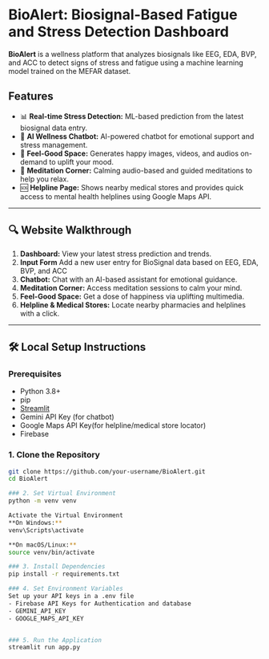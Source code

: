 # BioAlert: Biosignal-Based Fatigue and Stress Detection Dashboard

**BioAlert** is a wellness platform that analyzes biosignals like EEG, EDA, BVP, and ACC to detect signs of stress and fatigue using a machine learning model trained on the MEFAR dataset.
## Features

- 📊 **Real-time Stress Detection:** ML-based prediction from the latest biosignal data entry.
- 💬 **AI Wellness Chatbot:** AI-powered chatbot for emotional support and stress management.
- 🎈 **Feel-Good Space:** Generates happy images, videos, and audios on-demand to uplift your mood.
- 🧘 **Meditation Corner:** Calming audio-based and guided meditations to help you relax.
- 🆘 **Helpline Page:** Shows nearby medical stores and provides quick access to mental health helplines using Google Maps API.

---

## 🔍 Website Walkthrough

1. **Dashboard:** View your latest stress prediction and trends.
2. **Input Form** Add a new user entry for BioSignal data based on EEG, EDA, BVP, and ACC
3. **Chatbot:** Chat with an AI-based assistant for emotional guidance.
4. **Meditation Corner:** Access meditation sessions to calm your mind.
5. **Feel-Good Space:** Get a dose of happiness via uplifting multimedia.
6. **Helpline & Medical Stores:** Locate nearby pharmacies and helplines with a click.

---

## 🛠️ Local Setup Instructions

### Prerequisites

- Python 3.8+
- pip
- [Streamlit](https://streamlit.io/)
- Gemini API Key (for chatbot)
- Google Maps API Key(for helpline/medical store locator)
- Firebase

### 1. Clone the Repository

```bash
git clone https://github.com/your-username/BioAlert.git
cd BioAlert

### 2. Set Virtual Environment
python -m venv venv

Activate the Virtual Environment
**On Windows:**
venv\Scripts\activate

**On macOS/Linux:**
source venv/bin/activate

### 3. Install Dependencies
pip install -r requirements.txt

### 4. Set Environment Variables
Set up your API keys in a .env file
- Firebase API Keys for Authentication and database
- GEMINI_API_KEY
- GOOGLE_MAPS_API_KEY


### 5. Run the Application
streamlit run app.py
